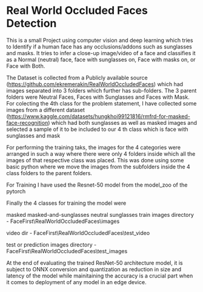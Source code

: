 # Real World Occluded Faces Detection

This is a small Project using computer vision and deep learning which tries to Identify if a human face has any occlusions/addons such as sunglasses and masks. 
It tries to infer a close-up image/video of a face and classifies it as a Normal (neutral) face, face with sunglasses on, Face with masks on, or Face with Both. 

The Dataset is collected from a Publicly available source (https://github.com/ekremerakin/RealWorldOccludedFaces) which had images separated into 3 folders which further has sub-folders. The 3 parent folders were Neutral Faces, Faces with Sunglasses and Faces with Mask. For colecting the 4th class for the problem statement, I have collected some images from a different dataset (https://www.kaggle.com/datasets/hungkhoi99121816/rmfrd-for-masked-face-recognition) which had both sunglasses as well as masked images and selected a sample of it to be included to our 4 th class which is face with sunglasses and mask

For performing the training taks, the images for the 4 categories were arranged in such a way where there were only 4 folders inside which all the images of that respective class was placed. This was done using some basic python where we move the images from the subfolders inside the 4 class folders to the parent folders.

For Training I have used the Resnet-50 model from the model_zoo of the pytorch

Finally the 4 classes for training the model were

masked
masked-and-sunglasses
neutral
sunglasses
train images directory - FaceFirst\RealWorldOccludedFaces\images

video dir - FaceFirst\RealWorldOccludedFaces\test_video

test or prediction images directory - FaceFirst\RealWorldOccludedFaces\test_images


At the end of evaluating the trained ResNet-50 architecture model, it is subject to ONNX conversion and quantization as reduction in size and latency of the model while mainitaining the accuracy is a crucial part when it comes to deployment of any model in an edge device. 



